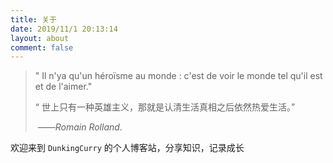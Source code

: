 ```yaml
---
title: 关于
date: 2019/11/1 20:13:14
layout: about
comment: false
---
```


> " Il n'ya qu'un héroïsme au monde : c'est de voir le monde tel qu'il est et de l'aimer." 		
>                                                                                                        
>
> “ 世上只有一种英雄主义，那就是认清生活真相之后依然热爱生活。”
>
> ​                                                                    ——_Romain Rolland_. 

欢迎来到 `DunkingCurry` 的个人博客站，分享知识，记录成长